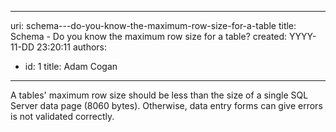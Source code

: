

---
uri: schema---do-you-know-the-maximum-row-size-for-a-table
title: Schema - Do you know the maximum row size for a table?
created: YYYY-11-DD 23:20:11
authors:
  - id: 1
    title: Adam Cogan
---




<span class='intro'> <p class="ssw15-rteElement-P">​A​ tables' maximum row size should be less than the size of a single SQL Server data page (8060 bytes). Otherwise, data entry forms can give errors is not validated correctly.<br></p> </span>





